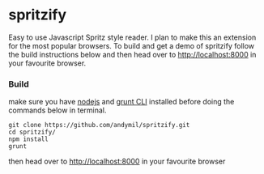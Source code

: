 spritzify
=========

Easy to use Javascript Spritz style reader. I plan to make this an extension for the most popular browsers. To build and get a demo of spritzify follow the build instructions below and then head over to [http://localhost:8000](http://localhost:8000) in your favourite browser.

### Build
make sure you have [nodejs](http://nodejs.org/) and [grunt CLI](http://gruntjs.com/getting-started) installed before doing the commands below in terminal.

    git clone https://github.com/andymil/spritzify.git
    cd spritzify/
    npm install
    grunt

then head over to [http://localhost:8000](http://localhost:8000) in your favourite browser